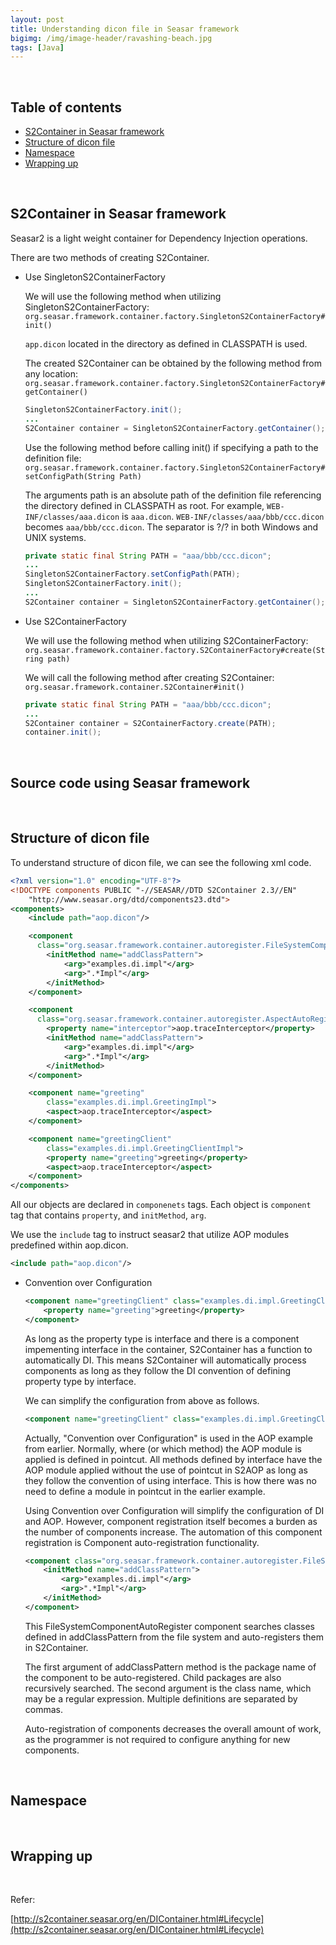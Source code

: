```yaml
---
layout: post
title: Understanding dicon file in Seasar framework
bigimg: /img/image-header/ravashing-beach.jpg
tags: [Java]
---
```





<br>

## Table of contents
- [S2Container in Seasar framework](#s2container-in-seasar-framework)
- [Structure of dicon file](#structure-of-dicon-file)
- [Namespace](#namespace)
- [Wrapping up](#wrapping-up)



<br>

## S2Container in Seasar framework
Seasar2 is a light weight container for Dependency Injection operations.

There are two methods of creating S2Container.
- Use SingletonS2ContainerFactory

    We will use the following method when utilizing SingletonS2ContainerFactory: ```org.seasar.framework.container.factory.SingletonS2ContainerFactory#init()```

    ```app.dicon``` located in the directory as defined in CLASSPATH is used.

    The created S2Container can be obtained by the following method from any location: ```org.seasar.framework.container.factory.SingletonS2ContainerFactory#getContainer()```

    ```java
    SingletonS2ContainerFactory.init();
    ...
    S2Container container = SingletonS2ContainerFactory.getContainer();
    ```

    Use the following method before calling init() if specifying a path to the definition file: ```org.seasar.framework.container.factory.SingletonS2ContainerFactory#setConfigPath(String Path)```

    The arguments path is an absolute path of the definition file referencing the directory defined in CLASSPATH as root. For example, ```WEB-INF/classes/aaa.dicon``` is ```aaa.dicon```. ```WEB-INF/classes/aaa/bbb/ccc.dicon``` becomes ```aaa/bbb/ccc.dicon```. The separator is ?/? in both Windows and UNIX systems.

    ```java
    private static final String PATH = "aaa/bbb/ccc.dicon";
    ...
    SingletonS2ContainerFactory.setConfigPath(PATH);
    SingletonS2ContainerFactory.init();
    ...
    S2Container container = SingletonS2ContainerFactory.getContainer();
    ```

- Use S2ContainerFactory

    We will use the following method when utilizing S2ContainerFactory: ```org.seasar.framework.container.factory.S2ContainerFactory#create(String path)```

    We will call the following method after creating S2Container: ```org.seasar.framework.container.S2Container#init()```

    ```java
    private static final String PATH = "aaa/bbb/ccc.dicon";
    ...
    S2Container container = S2ContainerFactory.create(PATH);
    container.init();
    ```



<br>

## Source code using Seasar framework





<br>

## Structure of dicon file 

To understand structure of dicon file, we can see the following xml code.

```xml
<?xml version="1.0" encoding="UTF-8"?>
<!DOCTYPE components PUBLIC "-//SEASAR//DTD S2Container 2.3//EN" 
    "http://www.seasar.org/dtd/components23.dtd">
<components>
    <include path="aop.dicon"/>

    <component
      class="org.seasar.framework.container.autoregister.FileSystemComponentAutoRegister">
        <initMethod name="addClassPattern">
            <arg>"examples.di.impl"</arg>
            <arg>".*Impl"</arg>
        </initMethod>
    </component>

    <component
      class="org.seasar.framework.container.autoregister.AspectAutoRegister">
        <property name="interceptor">aop.traceInterceptor</property>
        <initMethod name="addClassPattern">
            <arg>"examples.di.impl"</arg>
            <arg>".*Impl"</arg>
        </initMethod>
    </component>

    <component name="greeting"
        class="examples.di.impl.GreetingImpl">
        <aspect>aop.traceInterceptor</aspect>
    </component>

    <component name="greetingClient"
        class="examples.di.impl.GreetingClientImpl">
        <property name="greeting">greeting</property>
        <aspect>aop.traceInterceptor</aspect>
    </component>
</components>
```
All our objects are declared in ```componenets``` tags. Each object is ```component``` tag that contains ```property```, and ```initMethod```, ```arg```.

We use the ```include``` tag to instruct seasar2 that utilize AOP modules predefined within aop.dicon.

```xml
<include path="aop.dicon"/>
```

- Convention over Configuration

    ```xml
    <component name="greetingClient" class="examples.di.impl.GreetingClientImpl">
        <property name="greeting">greeting</property>
    </component>
    ```

    As long as the property type is interface and there is a component impementing interface in the container, S2Container has a function to automatically DI. This means S2Container will automatically process components as long as they follow the DI convention of defining property type by interface.

    We can simplify the configuration from above as follows.

    ```xml
    <component name="greetingClient" class="examples.di.impl.GreetingClientImpl"></component>
    ```

    Actually, "Convention over Configuration" is used in the AOP example from earlier. Normally, where (or which method) the AOP module is applied is defined in pointcut. All methods defined by interface have the AOP module applied without the use of pointcut in S2AOP as long as they follow the convention of using interface. This is how there was no need to define a module in pointcut in the earlier example.

    Using Convention over Configuration will simplify the configuration of DI and AOP. However, component registration itself becomes a burden as the number of components increase. The automation of this component registration is Component auto-registration functionality. 

    ```xml
    <component class="org.seasar.framework.container.autoregister.FileSystemComponentAutoRegister">
        <initMethod name="addClassPattern">
            <arg>"examples.di.impl"</arg>
            <arg>".*Impl"</arg>
        </initMethod>
    </component>
    ```

    This FileSystemComponentAutoRegister component searches classes defined in addClassPattern from the file system and auto-registers them in S2Container.

    The first argument of addClassPattern method is the package name of the component to be auto-registered. Child packages are also recursively searched. The second argument is the class name, which may be a regular expression. Multiple definitions are separated by commas.

    Auto-registration of components decreases the overall amount of work, as the programmer is not required to configure anything for new components.

<br>

## Namespace







<br>

## Wrapping up




<br>


Refer: 

[http://s2container.seasar.org/en/DIContainer.html#Lifecycle](http://s2container.seasar.org/en/DIContainer.html#Lifecycle)